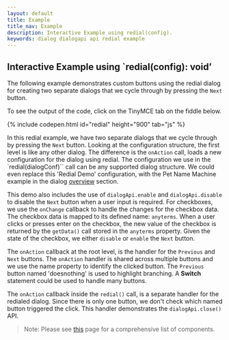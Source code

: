 ```yaml
---
layout: default
title: Example
title_nav: Example
description: Interactive Example using redial(config).
keywords: dialog dialogapi api redial example
---
```


## Interactive Example using `redial(config): void’

The following example demonstrates custom buttons using the redial dialog for creating two separate dialogs that we cycle through by pressing the `Next` button.  

To see the output of the code, click on the TinyMCE tab on the fiddle below.

{% include codepen.html id="redial" height="900" tab="js" %}

In this redial example, we have two separate dialogs that we cycle through by pressing the `Next` button.  Looking at the configuration structure, the first level is like any other dialog.
The difference is the `onAction` call, loads a new configuration for the dialog using redial.  The configuration we use in the `redial(dialogConf)`` call can be any supported dialog structure.  We could even replace this 'Redial Demo' configuration, with the Pet Name Machine example in the dialog [overview]({{site.baseurl}}./overview/) section.

This demo also includes the use of `dialogApi.enable` and `dialogApi.disable` to disable the `Next` button when a user input is required.  For checkboxes, we use the `onChange` callback to handle the changes for the checkbox data.  The checkbox data is mapped to its defined name: `anyterms`.  When a user clicks or presses enter on the checkbox, the new value of the checkbox is returned by the `getData()` call stored in the `anyterms` property.  Given the state of the checkbox, we either `disable` or `enable` the `Next` button.

The `onAction` callback at the root level, is the handler for the `Previous` and `Next` buttons. The `onAction` handler is shared across multiple buttons and we use the name property to identify the clicked button.  The `Previous` button named 'doesnothing' is used to highlight branching.  A **Switch** statement could be used to handle many buttons.

The `onAction` callback inside the `redial()` call, is a separate handler for the redialed dialog.  Since there is only one button, we don't check which named button triggered the click.
This handler demonstrates the `dialogApi.close()` API.

> Note: Please see [this]({{site.baseurl}}/api-reference-guide/dialog/dialogcomponent) page for a comprehensive list of components.
